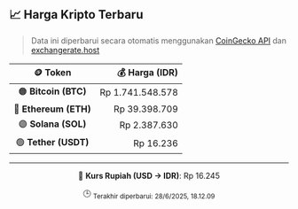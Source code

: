 

<!-- HARGA_KRIPTO -->
## 📈 Harga Kripto Terbaru

> Data ini diperbarui secara otomatis menggunakan [CoinGecko API](https://www.coingecko.com/) dan [exchangerate.host](https://exchangerate.host/)

<div align="center">

| 🪙 Token | 💰 Harga (IDR) |
|:------:|---------------:|
| 🟠 **Bitcoin (BTC)**   | Rp 1.741.548.578 |
| 🔵 **Ethereum (ETH)**  | Rp 39.398.709 |
| 🟣 **Solana (SOL)**    | Rp 2.387.630 |
| 🟢 **Tether (USDT)**   | Rp 16.236 |

---

💱 **Kurs Rupiah (USD → IDR)**: Rp 16.245

🕒 <sub>Terakhir diperbarui: 28/6/2025, 18.12.09</sub>

</div>
<!-- /HARGA_KRIPTO -->